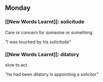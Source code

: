 ## Monday

### [[New Words Learnt]]: solicitude

Care or concern for someone or something.

"I was touched by his solicitude"

### [[New Words Learnt]]: dilatory

slow to act.

"he had been dilatory in appointing a solicitor"